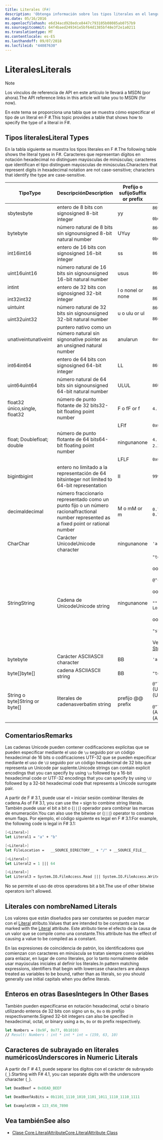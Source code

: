```yaml
---
title: Literales (F#)
description: 'Obtenga información sobre los tipos literales en el lenguaje de programación F #.'
ms.date: 05/16/2016
ms.openlocfilehash: e6d34acd928edce8447c793105b08085ab0757b9
ms.sourcegitcommit: 64f4baed249341e5bf64d1385bf48e3f2e1a0211
ms.translationtype: MT
ms.contentlocale: es-ES
ms.lasthandoff: 09/07/2018
ms.locfileid: "44087630"
---
```

# <a name="literals"></a><span data-ttu-id="74c4f-103">Literales</span><span class="sxs-lookup"><span data-stu-id="74c4f-103">Literals</span></span>

> [!NOTE]
<span data-ttu-id="74c4f-104">Los vínculos de referencia de API en este artículo le llevará a MSDN (por ahora).</span><span class="sxs-lookup"><span data-stu-id="74c4f-104">The API reference links in this article will take you to MSDN (for now).</span></span>

<span data-ttu-id="74c4f-105">En este tema se proporciona una tabla que se muestra cómo especificar el tipo de un literal en F #.</span><span class="sxs-lookup"><span data-stu-id="74c4f-105">This topic provides a table that shows how to specify the type of a literal in F#.</span></span>

## <a name="literal-types"></a><span data-ttu-id="74c4f-106">Tipos literales</span><span class="sxs-lookup"><span data-stu-id="74c4f-106">Literal Types</span></span>

<span data-ttu-id="74c4f-107">En la tabla siguiente se muestra los tipos literales en F #.</span><span class="sxs-lookup"><span data-stu-id="74c4f-107">The following table shows the literal types in F#.</span></span> <span data-ttu-id="74c4f-108">Caracteres que representan dígitos en notación hexadecimal no distinguen mayúsculas de minúsculas; caracteres que identifican el tipo distinguen mayúsculas de minúsculas.</span><span class="sxs-lookup"><span data-stu-id="74c4f-108">Characters that represent digits in hexadecimal notation are not case-sensitive; characters that identify the type are case-sensitive.</span></span>

|<span data-ttu-id="74c4f-109">Tipo</span><span class="sxs-lookup"><span data-stu-id="74c4f-109">Type</span></span>|<span data-ttu-id="74c4f-110">Descripción</span><span class="sxs-lookup"><span data-stu-id="74c4f-110">Description</span></span>|<span data-ttu-id="74c4f-111">Prefijo o sufijo</span><span class="sxs-lookup"><span data-stu-id="74c4f-111">Suffix or prefix</span></span>|<span data-ttu-id="74c4f-112">Ejemplos</span><span class="sxs-lookup"><span data-stu-id="74c4f-112">Examples</span></span>|
|----|-----------|----------------|--------|
|<span data-ttu-id="74c4f-113">sbyte</span><span class="sxs-lookup"><span data-stu-id="74c4f-113">sbyte</span></span>|<span data-ttu-id="74c4f-114">entero de 8 bits con signo</span><span class="sxs-lookup"><span data-stu-id="74c4f-114">signed 8-bit integer</span></span>|<span data-ttu-id="74c4f-115">y</span><span class="sxs-lookup"><span data-stu-id="74c4f-115">y</span></span>|`86y`<br /><br />`0b00000101y`|
|<span data-ttu-id="74c4f-116">byte</span><span class="sxs-lookup"><span data-stu-id="74c4f-116">byte</span></span>|<span data-ttu-id="74c4f-117">número natural de 8 bits sin signo</span><span class="sxs-lookup"><span data-stu-id="74c4f-117">unsigned 8-bit natural number</span></span>|<span data-ttu-id="74c4f-118">UY</span><span class="sxs-lookup"><span data-stu-id="74c4f-118">uy</span></span>|`86uy`<br /><br />`0b00000101uy`|
|<span data-ttu-id="74c4f-119">int16</span><span class="sxs-lookup"><span data-stu-id="74c4f-119">int16</span></span>|<span data-ttu-id="74c4f-120">entero de 16 bits con signo</span><span class="sxs-lookup"><span data-stu-id="74c4f-120">signed 16-bit integer</span></span>|<span data-ttu-id="74c4f-121">s</span><span class="sxs-lookup"><span data-stu-id="74c4f-121">s</span></span>|`86s`|
|<span data-ttu-id="74c4f-122">uint16</span><span class="sxs-lookup"><span data-stu-id="74c4f-122">uint16</span></span>|<span data-ttu-id="74c4f-123">número natural de 16 bits sin signo</span><span class="sxs-lookup"><span data-stu-id="74c4f-123">unsigned 16-bit natural number</span></span>|<span data-ttu-id="74c4f-124">us</span><span class="sxs-lookup"><span data-stu-id="74c4f-124">us</span></span>|`86us`|
|<span data-ttu-id="74c4f-125">int</span><span class="sxs-lookup"><span data-stu-id="74c4f-125">int</span></span><br /><br /><span data-ttu-id="74c4f-126">int32</span><span class="sxs-lookup"><span data-stu-id="74c4f-126">int32</span></span>|<span data-ttu-id="74c4f-127">entero de 32 bits con signo</span><span class="sxs-lookup"><span data-stu-id="74c4f-127">signed 32-bit integer</span></span>|<span data-ttu-id="74c4f-128">l o none</span><span class="sxs-lookup"><span data-stu-id="74c4f-128">l or none</span></span>|`86`<br /><br />`86l`|
|<span data-ttu-id="74c4f-129">uint</span><span class="sxs-lookup"><span data-stu-id="74c4f-129">uint</span></span><br /><br /><span data-ttu-id="74c4f-130">uint32</span><span class="sxs-lookup"><span data-stu-id="74c4f-130">uint32</span></span>|<span data-ttu-id="74c4f-131">número natural de 32 bits sin signo</span><span class="sxs-lookup"><span data-stu-id="74c4f-131">unsigned 32-bit natural number</span></span>|<span data-ttu-id="74c4f-132">u o ul</span><span class="sxs-lookup"><span data-stu-id="74c4f-132">u or ul</span></span>|`86u`<br /><br />`86ul`|
|<span data-ttu-id="74c4f-133">unativeint</span><span class="sxs-lookup"><span data-stu-id="74c4f-133">unativeint</span></span>|<span data-ttu-id="74c4f-134">puntero nativo como un número natural sin signo</span><span class="sxs-lookup"><span data-stu-id="74c4f-134">native pointer as an unsigned natural number</span></span>|<span data-ttu-id="74c4f-135">anular</span><span class="sxs-lookup"><span data-stu-id="74c4f-135">un</span></span>|`0x00002D3Fun`|
|<span data-ttu-id="74c4f-136">int64</span><span class="sxs-lookup"><span data-stu-id="74c4f-136">int64</span></span>|<span data-ttu-id="74c4f-137">entero de 64 bits con signo</span><span class="sxs-lookup"><span data-stu-id="74c4f-137">signed 64-bit integer</span></span>|<span data-ttu-id="74c4f-138">L</span><span class="sxs-lookup"><span data-stu-id="74c4f-138">L</span></span>|`86L`|
|<span data-ttu-id="74c4f-139">uint64</span><span class="sxs-lookup"><span data-stu-id="74c4f-139">uint64</span></span>|<span data-ttu-id="74c4f-140">número natural de 64 bits sin signo</span><span class="sxs-lookup"><span data-stu-id="74c4f-140">unsigned 64-bit natural number</span></span>|<span data-ttu-id="74c4f-141">UL</span><span class="sxs-lookup"><span data-stu-id="74c4f-141">UL</span></span>|`86UL`|
|<span data-ttu-id="74c4f-142">float32 único,</span><span class="sxs-lookup"><span data-stu-id="74c4f-142">single, float32</span></span>|<span data-ttu-id="74c4f-143">número de punto flotante de 32 bits</span><span class="sxs-lookup"><span data-stu-id="74c4f-143">32-bit floating point number</span></span>|<span data-ttu-id="74c4f-144">F o f</span><span class="sxs-lookup"><span data-stu-id="74c4f-144">F or f</span></span>|<span data-ttu-id="74c4f-145">`4.14F` o `4.14f`</span><span class="sxs-lookup"><span data-stu-id="74c4f-145">`4.14F` or `4.14f`</span></span>|
|||<span data-ttu-id="74c4f-146">LF</span><span class="sxs-lookup"><span data-stu-id="74c4f-146">lf</span></span>|`0x00000000lf`|
|<span data-ttu-id="74c4f-147">float; Double</span><span class="sxs-lookup"><span data-stu-id="74c4f-147">float; double</span></span>|<span data-ttu-id="74c4f-148">número de punto flotante de 64 bits</span><span class="sxs-lookup"><span data-stu-id="74c4f-148">64-bit floating point number</span></span>|<span data-ttu-id="74c4f-149">ninguna</span><span class="sxs-lookup"><span data-stu-id="74c4f-149">none</span></span>|<span data-ttu-id="74c4f-150">`4.14` o `2.3E+32` o `2.3e+32`</span><span class="sxs-lookup"><span data-stu-id="74c4f-150">`4.14` or `2.3E+32` or `2.3e+32`</span></span>|
|||<span data-ttu-id="74c4f-151">LF</span><span class="sxs-lookup"><span data-stu-id="74c4f-151">LF</span></span>|`0x0000000000000000LF`|
|<span data-ttu-id="74c4f-152">bigint</span><span class="sxs-lookup"><span data-stu-id="74c4f-152">bigint</span></span>|<span data-ttu-id="74c4f-153">entero no limitado a la representación de 64 bits</span><span class="sxs-lookup"><span data-stu-id="74c4f-153">integer not limited to 64-bit representation</span></span>|<span data-ttu-id="74c4f-154">I</span><span class="sxs-lookup"><span data-stu-id="74c4f-154">I</span></span>|`9999999999999999999999999999I`|
|<span data-ttu-id="74c4f-155">decimal</span><span class="sxs-lookup"><span data-stu-id="74c4f-155">decimal</span></span>|<span data-ttu-id="74c4f-156">número fraccionario representado como un punto fijo o un número racional</span><span class="sxs-lookup"><span data-stu-id="74c4f-156">fractional number represented as a fixed point or rational number</span></span>|<span data-ttu-id="74c4f-157">M o m</span><span class="sxs-lookup"><span data-stu-id="74c4f-157">M or m</span></span>|<span data-ttu-id="74c4f-158">`0.7833M` o `0.7833m`</span><span class="sxs-lookup"><span data-stu-id="74c4f-158">`0.7833M` or `0.7833m`</span></span>|
|<span data-ttu-id="74c4f-159">Char</span><span class="sxs-lookup"><span data-stu-id="74c4f-159">Char</span></span>|<span data-ttu-id="74c4f-160">Carácter Unicode</span><span class="sxs-lookup"><span data-stu-id="74c4f-160">Unicode character</span></span>|<span data-ttu-id="74c4f-161">ninguna</span><span class="sxs-lookup"><span data-stu-id="74c4f-161">none</span></span>|`'a'`|
|<span data-ttu-id="74c4f-162">String</span><span class="sxs-lookup"><span data-stu-id="74c4f-162">String</span></span>|<span data-ttu-id="74c4f-163">Cadena de Unicode</span><span class="sxs-lookup"><span data-stu-id="74c4f-163">Unicode string</span></span>|<span data-ttu-id="74c4f-164">ninguna</span><span class="sxs-lookup"><span data-stu-id="74c4f-164">none</span></span>|`"text\n"`<br /><br /><span data-ttu-id="74c4f-165">o</span><span class="sxs-lookup"><span data-stu-id="74c4f-165">or</span></span><br /><br />`@"c:\filename"`<br /><br /><span data-ttu-id="74c4f-166">o</span><span class="sxs-lookup"><span data-stu-id="74c4f-166">or</span></span><br /><br />`"""<book title="Paradise Lost">"""`<br /><br /><span data-ttu-id="74c4f-167">o</span><span class="sxs-lookup"><span data-stu-id="74c4f-167">or</span></span><br /><br />`"string1" + "string2"`<br /><br /><span data-ttu-id="74c4f-168">Vea también [cadenas](Strings.md).</span><span class="sxs-lookup"><span data-stu-id="74c4f-168">See also [Strings](Strings.md).</span></span>|
|<span data-ttu-id="74c4f-169">byte</span><span class="sxs-lookup"><span data-stu-id="74c4f-169">byte</span></span>|<span data-ttu-id="74c4f-170">Carácter ASCII</span><span class="sxs-lookup"><span data-stu-id="74c4f-170">ASCII character</span></span>|<span data-ttu-id="74c4f-171">B</span><span class="sxs-lookup"><span data-stu-id="74c4f-171">B</span></span>|`'a'B`|
|<span data-ttu-id="74c4f-172">byte[]</span><span class="sxs-lookup"><span data-stu-id="74c4f-172">byte[]</span></span>|<span data-ttu-id="74c4f-173">cadena ASCII</span><span class="sxs-lookup"><span data-stu-id="74c4f-173">ASCII string</span></span>|<span data-ttu-id="74c4f-174">B</span><span class="sxs-lookup"><span data-stu-id="74c4f-174">B</span></span>|`"text"B`|
|<span data-ttu-id="74c4f-175">String o byte]</span><span class="sxs-lookup"><span data-stu-id="74c4f-175">String or byte[]</span></span>|<span data-ttu-id="74c4f-176">literales de cadenas</span><span class="sxs-lookup"><span data-stu-id="74c4f-176">verbatim string</span></span>|<span data-ttu-id="74c4f-177">prefijo @</span><span class="sxs-lookup"><span data-stu-id="74c4f-177">@ prefix</span></span>|<span data-ttu-id="74c4f-178">`@"\\server\share"` (Unicode)</span><span class="sxs-lookup"><span data-stu-id="74c4f-178">`@"\\server\share"` (Unicode)</span></span><br /><br /><span data-ttu-id="74c4f-179">`@"\\server\share"B` (ASCII)</span><span class="sxs-lookup"><span data-stu-id="74c4f-179">`@"\\server\share"B` (ASCII)</span></span>|

## <a name="remarks"></a><span data-ttu-id="74c4f-180">Comentarios</span><span class="sxs-lookup"><span data-stu-id="74c4f-180">Remarks</span></span>

<span data-ttu-id="74c4f-181">Las cadenas Unicode pueden contener codificaciones explícitas que se pueden especificar mediante el uso de `\u` seguido por un código hexadecimal de 16 bits o codificaciones UTF-32 que se pueden especificar mediante el uso de `\U` seguido por un código hexadecimal de 32 bits que representa un Unicode par suplente.</span><span class="sxs-lookup"><span data-stu-id="74c4f-181">Unicode strings can contain explicit encodings that you can specify by using `\u` followed by a 16-bit hexadecimal code or UTF-32 encodings that you can specify by using `\U` followed by a 32-bit hexadecimal code that represents a Unicode surrogate pair.</span></span>

<span data-ttu-id="74c4f-182">A partir de F # 3.1, puede usar el `+` iniciar sesión combinar literales de cadena.</span><span class="sxs-lookup"><span data-stu-id="74c4f-182">As of F# 3.1, you can use the `+` sign to combine string literals.</span></span> <span data-ttu-id="74c4f-183">También puede usar el bit a bit o (`|||`) operador para combinar las marcas de enumeración.</span><span class="sxs-lookup"><span data-stu-id="74c4f-183">You can also use the bitwise or (`|||`) operator to combine enum flags.</span></span> <span data-ttu-id="74c4f-184">Por ejemplo, el código siguiente es legal en F # 3.1:</span><span class="sxs-lookup"><span data-stu-id="74c4f-184">For example, the following code is legal in F# 3.1:</span></span>

```fsharp
[<Literal>]
let Literal1 = "a" + "b"

[<Literal>]
let FileLocation =   __SOURCE_DIRECTORY__ + "/" + __SOURCE_FILE__

[<Literal>]
let Literal2 = 1 ||| 64

[<Literal>]
let Literal3 = System.IO.FileAccess.Read ||| System.IO.FileAccess.Write
```

<span data-ttu-id="74c4f-185">No se permite el uso de otros operadores bit a bit.</span><span class="sxs-lookup"><span data-stu-id="74c4f-185">The use of other bitwise operators isn't allowed.</span></span>

## <a name="named-literals"></a><span data-ttu-id="74c4f-186">Literales con nombre</span><span class="sxs-lookup"><span data-stu-id="74c4f-186">Named Literals</span></span>

<span data-ttu-id="74c4f-187">Los valores que están diseñados para ser constantes se pueden marcar con el [Literal](https://msdn.microsoft.com/library/465f36ce-d146-41c0-b425-679c509cd285) atributo.</span><span class="sxs-lookup"><span data-stu-id="74c4f-187">Values that are intended to be constants can be marked with the [Literal](https://msdn.microsoft.com/library/465f36ce-d146-41c0-b425-679c509cd285) attribute.</span></span> <span data-ttu-id="74c4f-188">Este atributo tiene el efecto de la causa de un valor que se compile como una constante.</span><span class="sxs-lookup"><span data-stu-id="74c4f-188">This attribute has the effect of causing a value to be compiled as a constant.</span></span>

<span data-ttu-id="74c4f-189">En las expresiones de coincidencia de patrón, los identificadores que comienzan con caracteres en minúscula se tratan siempre como variables para enlazar, en lugar de como literales, por lo tanto normalmente debe usar mayúsculas iniciales al definir los literales.</span><span class="sxs-lookup"><span data-stu-id="74c4f-189">In pattern matching expressions, identifiers that begin with lowercase characters are always treated as variables to be bound, rather than as literals, so you should generally use initial capitals when you define literals.</span></span>

## <a name="integers-in-other-bases"></a><span data-ttu-id="74c4f-190">Enteros en otras Bases</span><span class="sxs-lookup"><span data-stu-id="74c4f-190">Integers In Other Bases</span></span>

<span data-ttu-id="74c4f-191">También pueden especificarse en notación hexadecimal, octal o binario utilizando enteros de 32 bits con signo un `0x`, `0o` o `0b` prefijo respectivamente.</span><span class="sxs-lookup"><span data-stu-id="74c4f-191">Signed 32-bit integers can also be specified in hexadecimal, octal, or binary using a `0x`, `0o` or `0b` prefix respectively.</span></span>

```fsharp
let Numbers = (0x9F, 0o77, 0b1010)
// Result: Numbers : int * int * int = (159, 63, 10)
```

## <a name="underscores-in-numeric-literals"></a><span data-ttu-id="74c4f-192">Caracteres de subrayado en literales numéricos</span><span class="sxs-lookup"><span data-stu-id="74c4f-192">Underscores in Numeric Literals</span></span>

<span data-ttu-id="74c4f-193">A partir de F # 4.1, puede separar los dígitos con el carácter de subrayado (`_`).</span><span class="sxs-lookup"><span data-stu-id="74c4f-193">Starting with F# 4.1, you can separate digits with the underscore character (`_`).</span></span>

```fsharp
let DeadBeef = 0xDEAD_BEEF

let DeadBeefAsBits = 0b1101_1110_1010_1101_1011_1110_1110_1111

let ExampleSSN = 123_456_7890
```

## <a name="see-also"></a><span data-ttu-id="74c4f-194">Vea también</span><span class="sxs-lookup"><span data-stu-id="74c4f-194">See also</span></span>

- [<span data-ttu-id="74c4f-195">Clase Core.LiteralAttribute</span><span class="sxs-lookup"><span data-stu-id="74c4f-195">Core.LiteralAttribute Class</span></span>](https://msdn.microsoft.com/visualfsharpdocs/conceptual/core.literalattribute-class-%5bfsharp%5d)

